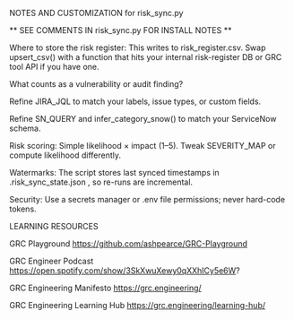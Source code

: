 NOTES AND CUSTOMIZATION for risk_sync.py

** SEE COMMENTS IN risk_sync.py FOR INSTALL NOTES **

Where to store the risk register: This writes to risk_register.csv. Swap upsert_csv() with a function that hits your internal risk-register DB or GRC tool API if you have one.

What counts as a vulnerability or audit finding?

Refine JIRA_JQL to match your labels, issue types, or custom fields.

Refine SN_QUERY and infer_category_snow() to match your ServiceNow schema.

Risk scoring: Simple likelihood × impact (1–5). Tweak SEVERITY_MAP or compute likelihood differently.

Watermarks: The script stores last synced timestamps in .risk_sync_state.json , so re-runs are incremental.

Security: Use a secrets manager or .env file permissions; never hard-code tokens.

LEARNING RESOURCES

GRC Playground
https://github.com/ashpearce/GRC-Playground

GRC Engineer Podcast
https://open.spotify.com/show/3SkXwuXewy0qXXhICy5e6W?

GRC Engineering Manifesto
https://grc.engineering/

GRC Engineering Learning Hub
https://grc.engineering/learning-hub/
